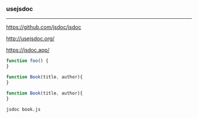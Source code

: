 ### usejsdoc
---
https://github.com/jsdoc/jsdoc

http://usejsdoc.org/

https://jsdoc.app/

```js
function foo() {
}

function Book(title, author){
}

function Book(title, author){
}
```

```
jsdoc book.js
```

```
```

